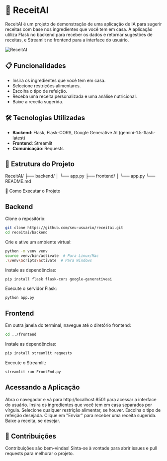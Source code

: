 # 🍴 ReceitAI

ReceitAI é um projeto de demonstração de uma aplicação de IA para sugerir receitas com base nos ingredientes que você tem em casa. A aplicação utiliza Flask no backend para receber os dados e retornar sugestões de receitas, e Streamlit no frontend para a interface do usuário.

![ReceitAI](path/to/logo.png)

## 📋 Funcionalidades

- Insira os ingredientes que você tem em casa.
- Selecione restrições alimentares.
- Escolha o tipo de refeição.
- Receba uma receita personalizada e uma análise nutricional.
- Baixe a receita sugerida.

## 🛠️ Tecnologias Utilizadas

- **Backend**: Flask, Flask-CORS, Google Generative AI (gemini-1.5-flash-latest)
- **Frontend**: Streamlit
- **Comunicação**: Requests

## 📁 Estrutura do Projeto

ReceitAI/
├── backend/
│   └── app.py
├── frontend/
│   └── app.py
└── README.md

🚀 Como Executar o Projeto

## Backend

Clone o repositório:

```bash
git clone https://github.com/seu-usuario/receitai.git
cd receitai/backend
```

Crie e ative um ambiente virtual:

```bash
python -m venv venv
source venv/bin/activate  # Para Linux/Mac
.\venv\Scripts\activate  # Para Windows
```

Instale as dependências:
```bash
pip install flask flask-cors google-generativeai
```

Execute o servidor Flask:
```bash
python app.py
```

## Frontend
Em outra janela do terminal, navegue até o diretório frontend:
```bash
cd ../frontend
```

Instale as dependências:
```bash
pip install streamlit requests
```

Execute o Streamlit:
```bash
streamlit run FrontEnd.py
```

## Acessando a Aplicação

Abra o navegador e vá para http://localhost:8501 para acessar a interface do usuário.
Insira os ingredientes que você tem em casa separados por vírgula.
Selecione qualquer restrição alimentar, se houver.
Escolha o tipo de refeição desejada.
Clique em "Enviar" para receber uma receita sugerida.
Baixe a receita, se desejar.

## 🤝 Contribuições
Contribuições são bem-vindas! Sinta-se à vontade para abrir issues e pull requests para melhorar o projeto.



